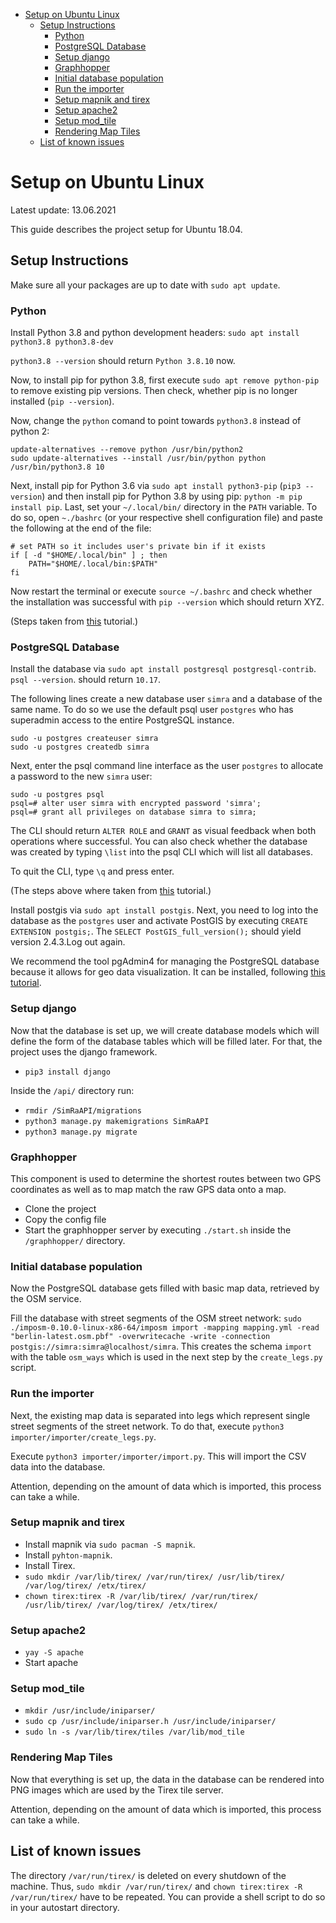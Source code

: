 - [Setup on Ubuntu Linux](#setup-on-ubuntu-linux)
  - [Setup Instructions](#setup-instructions)
    - [Python](#python)
    - [PostgreSQL Database](#postgresql-database)
    - [Setup django](#setup-django)
    - [Graphhopper](#graphhopper)
    - [Initial database population](#initial-database-population)
    - [Run the importer](#run-the-importer)
    - [Setup mapnik and tirex](#setup-mapnik-and-tirex)
    - [Setup apache2](#setup-apache2)
    - [Setup mod_tile](#setup-mod_tile)
    - [Rendering Map Tiles](#rendering-map-tiles)
  - [List of known issues](#list-of-known-issues)



# Setup on Ubuntu Linux

Latest update: 13.06.2021

This guide describes the project setup for Ubuntu 18.04.



## Setup Instructions

Make sure all your packages are up to date with `sudo apt update`.

### Python

Install Python 3.8 and python development headers: `sudo apt install python3.8 python3.8-dev`

`python3.8 --version` should return `Python 3.8.10` now.

Now, to install pip for python 3.8, first execute `sudo apt remove python-pip` to remove existing pip versions. Then check, whether pip is no longer installed (`pip --version`).

Now, change the `python` comand to point towards `python3.8` instead of python 2:

```
update-alternatives --remove python /usr/bin/python2
sudo update-alternatives --install /usr/bin/python python /usr/bin/python3.8 10
```

Next, install pip for Python 3.6 via `sudo apt install python3-pip` (`pip3 --version`) and then install pip for Python 3.8 by using pip: `python -m pip install pip`. Last, set your `~/.local/bin/` directory in the `PATH` variable. To do so, open `~./bashrc` (or your respective shell configuration file) and paste the following at the end of the file:

```
# set PATH so it includes user's private bin if it exists
if [ -d "$HOME/.local/bin" ] ; then
    PATH="$HOME/.local/bin:$PATH"
fi
```

Now restart the terminal or execute `source ~/.bashrc` and check whether the installation was successful with `pip --version` which should return XYZ.

(Steps taken from [this](https://stackoverflow.com/questions/63207385/how-do-i-install-pip-for-python-3-8-on-ubuntu-without-changing-any-defaults) tutorial.)

### PostgreSQL Database

Install the database via `sudo apt install postgresql postgresql-contrib`. `psql --version`. should return `10.17`.

The following lines create a new database user `simra` and a database of the same name. To do so we use the default psql user `postgres` who has superadmin access to the entire PostgreSQL instance.

```
sudo -u postgres createuser simra
sudo -u postgres createdb simra
```

Next, enter the psql command line interface as the user `postgres` to allocate a password to the new `simra` user:

```
sudo -u postgres psql
psql=# alter user simra with encrypted password 'simra';
psql=# grant all privileges on database simra to simra;
```

The CLI should return `ALTER ROLE` and `GRANT` as visual feedback when both operations where successful. You can also check whether the database was created by typing `\list` into the psql CLI which will list all databases.

To quit the CLI, type `\q` and press enter.

(The steps above where taken from [this](https://medium.com/coding-blocks/creating-user-database-and-adding-access-on-postgresql-8bfcd2f4a91e) tutorial.)

Install postgis via `sudo apt install postgis`. Next, you need to log into the database as the `postgres` user and activate PostGIS by executing  `CREATE EXTENSION postgis;`. The `SELECT PostGIS_full_version();` should yield version 2.4.3.Log out again.

We recommend the tool pgAdmin4 for managing the PostgreSQL database because it allows for geo data visualization. It can be installed, following [this tutorial](https://www.pgadmin.org/download/pgadmin-4-apt/).

### Setup django

Now that the database is set up, we will create database models which will define the form of the database tables which will be filled later. For that, the project uses the django framework.

- `pip3 install django`

Inside the `/api/` directory run:

- `rmdir /SimRaAPI/migrations`
- `python3 manage.py makemigrations SimRaAPI`
- `python3 manage.py migrate`

### Graphhopper

This component is used to determine the shortest routes between two GPS coordinates as well as to map match the raw GPS data onto a map.

- Clone the project
- Copy the config file
- Start the graphhopper server by executing `./start.sh` inside the `/graphhopper/` directory.

### Initial database population

Now the PostgreSQL database gets filled with basic map data, retrieved by the OSM service.

Fill the database with street segments of the OSM street network: `sudo ./imposm-0.10.0-linux-x86-64/imposm import -mapping mapping.yml -read "berlin-latest.osm.pbf" -overwritecache -write -connection postgis://simra:simra@localhost/simra`. This creates the schema `import` with the table `osm_ways` which is used in the next step by the `create_legs.py` script.

### Run the importer

Next, the existing map data is separated into legs which represent single street segments of the street network. To do that, execute `python3 importer/importer/create_legs.py`.

Execute `python3 importer/importer/import.py`. This will import the CSV data into the database.

Attention, depending on the amount of data which is imported, this process can take a while.

### Setup mapnik and tirex

- Install mapnik via `sudo pacman -S mapnik`.
- Install `pyhton-mapnik`.
- Install Tirex.
- `sudo mkdir /var/lib/tirex/ /var/run/tirex/ /usr/lib/tirex/ /var/log/tirex/ /etx/tirex/`
- `chown tirex:tirex -R /var/lib/tirex/ /var/run/tirex/ /usr/lib/tirex/ /var/log/tirex/ /etx/tirex/`

### Setup apache2

- `yay -S apache`
- Start apache

### Setup mod_tile

- `mkdir /usr/include/iniparser/`
- `sudo cp /usr/include/iniparser.h /usr/include/iniparser/`
- `sudo ln -s /var/lib/tirex/tiles /var/lib/mod_tile`

### Rendering Map Tiles

Now that everything is set up, the data in the database can be rendered into PNG images which are used by the Tirex tile server.

Attention, depending on the amount of data which is imported, this process can take a while.

## List of known issues

The directory `/var/run/tirex/` is deleted on every shutdown of the machine. Thus, `sudo mkdir /var/run/tirex/` and `chown tirex:tirex -R /var/run/tirex/` have to be repeated. You can provide a shell script to do so in your autostart directory.
